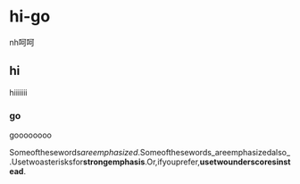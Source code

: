 # hi-go

nh呵呵

## hi

hiiiiiii

### go

goooooooo

Someofthesewords*areemphasized*.Someofthesewords_areemphasizedalso_.Usetwoasterisksfor**strongemphasis**.Or,ifyouprefer,__usetwounderscoresinstead__.